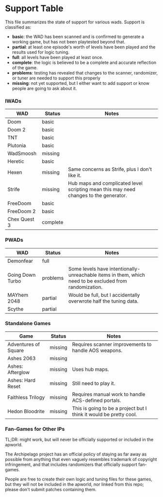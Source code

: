 # Support Table

This file summarizes the state of support for various wads. Support is classified as:

- **basic**: the WAD has been scanned and is confirmed to generate a working game,
  but has not been playtested beyond that.
- **partial**: at least one episode's worth of levels have been played and
  the results used for logic tuning.
- **full**: all levels have been played at least once.
- **complete**: the logic is believed to be a complete and accurate reflection of the game.
- **problems**: testing has revealed that changes to the scanner, randomizer, or tuner are needed to support this properly
- **missing**: not yet supported, but I either want to add support or know people are going to ask about it.

### IWADs

| WAD | Status | Notes |
| --- | ------ | ----- |
| Doom | basic | |
| Doom 2 | basic | |
| TNT | basic | |
| Plutonia | basic | |
| WadSmoosh | missing | |
| Heretic | basic | |
| Hexen | missing | Same concerns as Strife, plus I don't like it. |
| Strife | missing | Hub maps and complicated level scripting mean this may need changes to the generator. |
| FreeDoom | basic | |
| FreeDoom 2 | basic | |
| Chex Quest 3 | complete | |

### PWADs

| WAD | Status | Notes |
| --- | ------ | ----- |
| Demonfear | full | |
| Going Down Turbo | problems | Some levels have intentionally-unreachable items in them, which need to be excluded from randomization. |
| MAYhem 2048 | partial | Would be full, but I accidentally overwrote half the tuning data. |
| Scythe | partial | |

### Standalone Games

| Game | Status | Notes |
| ---- | ------ | ----- |
| Adventures of Square | missing | Requires scanner improvements to handle AOS weapons. |
| Ashes 2063 | missing | |
| Ashes: Afterglow | missing | Uses hub maps. |
| Ashes: Hard Reset | missing | Still need to play it. |
| Faithless Trilogy | missing | Requires manual work to handle ACS-defined portals. |
| Hedon Bloodrite | missing | This is going to be a project but I think it would be pretty cool. |

### Fan-Games for Other IPs

TL;DR: might work, but will never be officially supported or included in the
apworld.

The Archipelago project has an official policy of staying as far away as possible
from anything that even vaguely resembles trademark of copyright infringement,
and that includes randomizers that officially support fan-games.

People are free to create their own logic and tuning files for these games, but
they will not be included in the apworld, nor linked from this repo; please don't
submit patches containing them.
